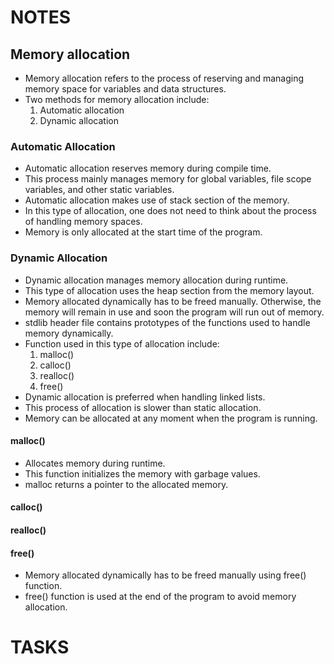 # NOTES
## Memory allocation

- Memory allocation refers to the process of reserving and managing memory space for variables and data structures.
- Two methods for memory allocation include:
	1. Automatic allocation
	2. Dynamic allocation

### Automatic Allocation

- Automatic allocation reserves memory during compile time.
- This process mainly manages memory for global variables, file scope variables, and other static variables.
- Automatic allocation makes use of stack section of the memory.
- In this type of allocation, one does not need to think about the process of handling memory spaces.
- Memory is only allocated at the start time of the program.

### Dynamic Allocation

- Dynamic allocation manages memory allocation during runtime.
- This type of allocation uses the heap section from the memory layout.
- Memory allocated dynamically has to be freed manually. Otherwise, the memory will remain in use
  and soon the program will run out of memory.
- stdlib header file contains prototypes of the functions used to handle memory dynamically.
- Function used in this type of allocation include:
	1. malloc()
	2. calloc()
	3. realloc()
	4. free()
- Dynamic allocation is preferred when handling linked lists.
- This process of allocation is slower than static allocation.
- Memory can be allocated at any moment when the program is running.

#### malloc()

- Allocates memory during runtime.
- This function initializes the memory with garbage values.
- malloc returns a pointer to the allocated memory.

#### calloc()

#### realloc()

#### free()

- Memory allocated dynamically has to be freed manually using free() function.
- free() function is used at the end of the program to avoid memory allocation.

# TASKS
